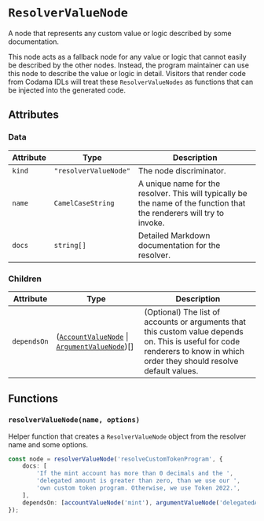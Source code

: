 # `ResolverValueNode`

A node that represents any custom value or logic described by some documentation.

This node acts as a fallback node for any value or logic that cannot easily be described by the other nodes. Instead, the program maintainer can use this node to describe the value or logic in detail. Visitors that render code from Codama IDLs will treat these `ResolverValueNodes` as functions that can be injected into the generated code.

## Attributes

### Data

| Attribute | Type                  | Description                                                                                                            |
| --------- | --------------------- | ---------------------------------------------------------------------------------------------------------------------- |
| `kind`    | `"resolverValueNode"` | The node discriminator.                                                                                                |
| `name`    | `CamelCaseString`     | A unique name for the resolver. This will typically be the name of the function that the renderers will try to invoke. |
| `docs`    | `string[]`            | Detailed Markdown documentation for the resolver.                                                                      |

### Children

| Attribute   | Type                                                                                             | Description                                                                                                                                                                  |
| ----------- | ------------------------------------------------------------------------------------------------ | ---------------------------------------------------------------------------------------------------------------------------------------------------------------------------- |
| `dependsOn` | ([`AccountValueNode`](./AccountValueNode.md) \| [`ArgumentValueNode`](./ArgumentValueNode.md))[] | (Optional) The list of accounts or arguments that this custom value depends on. This is useful for code renderers to know in which order they should resolve default values. |

## Functions

### `resolverValueNode(name, options)`

Helper function that creates a `ResolverValueNode` object from the resolver name and some options.

```ts
const node = resolverValueNode('resolveCustomTokenProgram', {
    docs: [
        'If the mint account has more than 0 decimals and the ',
        'delegated amount is greater than zero, than we use our ',
        'own custom token program. Otherwise, we use Token 2022.',
    ],
    dependsOn: [accountValueNode('mint'), argumentValueNode('delegatedAmount')],
});
```
